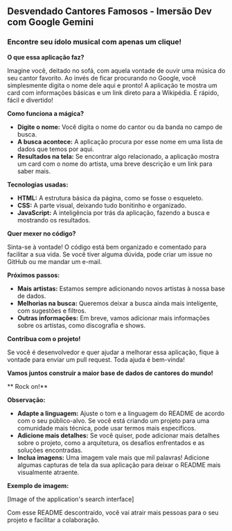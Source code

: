## Desvendado Cantores Famosos - Imersão Dev com Google Gemini

###  **Encontre seu ídolo musical com apenas um clique!** 

**O que essa aplicação faz?**

Imagine você, deitado no sofá, com aquela vontade de ouvir uma música do seu cantor favorito. Ao invés de ficar procurando no Google, você simplesmente digita o nome dele aqui e pronto! A aplicação te mostra um card com informações básicas e um link direto para a Wikipédia. É rápido, fácil e divertido!

**Como funciona a mágica?**

* **Digite o nome:** Você digita o nome do cantor ou da banda no campo de busca.
* **A busca acontece:** A aplicação procura por esse nome em uma lista de dados que temos por aqui.
* **Resultados na tela:** Se encontrar algo relacionado, a aplicação mostra um card com o nome do artista, uma breve descrição e um link para saber mais.

**Tecnologias usadas:**

* **HTML:** A estrutura básica da página, como se fosse o esqueleto.
* **CSS:** A parte visual, deixando tudo bonitinho e organizado.
* **JavaScript:** A inteligência por trás da aplicação, fazendo a busca e mostrando os resultados.

**Quer mexer no código?**

Sinta-se à vontade! O código está bem organizado e comentado para facilitar a sua vida. Se você tiver alguma dúvida, pode criar um issue no GitHub ou me mandar um e-mail.

**Próximos passos:**

* **Mais artistas:** Estamos sempre adicionando novos artistas à nossa base de dados.
* **Melhorias na busca:** Queremos deixar a busca ainda mais inteligente, com sugestões e filtros.
* **Outras informações:** Em breve, vamos adicionar mais informações sobre os artistas, como discografia e shows.

**Contribua com o projeto!**

Se você é desenvolvedor e quer ajudar a melhorar essa aplicação, fique à vontade para enviar um pull request. Toda ajuda é bem-vinda!

**Vamos juntos construir a maior base de dados de cantores do mundo!**

** Rock on!**

**Observação:**

* **Adapte a linguagem:** Ajuste o tom e a linguagem do README de acordo com o seu público-alvo. Se você está criando um projeto para uma comunidade mais técnica, pode usar termos mais específicos.
* **Adicione mais detalhes:** Se você quiser, pode adicionar mais detalhes sobre o projeto, como a arquitetura, os desafios enfrentados e as soluções encontradas.
* **Inclua imagens:** Uma imagem vale mais que mil palavras! Adicione algumas capturas de tela da sua aplicação para deixar o README mais visualmente atraente.

**Exemplo de imagem:**

[Image of the application's search interface]

Com esse README descontraído, você vai atrair mais pessoas para o seu projeto e facilitar a colaboração. 
